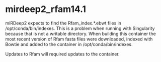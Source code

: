 # mirdeep2_rfam14.1

miRDeep2 expects to find the Rfam_index.*.ebwt files in /opt/conda/bin/indexes. 
This is a problem when running with Singularity because that is not a writable directory. 
When building this container the most recent version of Rfam fasta files were downloaded, indexed with Bowtie 
and added to the container in /opt/conda/bin/indexes.

Updates to Rfam will required updates to the container.
